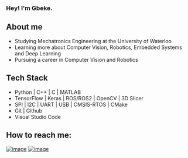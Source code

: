 ### Hey! I'm Gbeke. 

## About me
  - Studying Mechatronics Engineering at the University of Waterloo
  - Learning more about Computer Vision, Robotics, Embedded Systems and Deep Learning 
  - Pursuing a career in Computer Vision and Robotics

## Tech Stack
  - Python | C++ | C | MATLAB
  - TensorFlow | Keras | ROS/ROS2 | OpenCV | 3D Slicer 
  - SPI | I2C | UART | USB | CMSIS-RTOS | CMake
  - Git | Github
  - Visual Studio Code

## How to reach me:
  [![image](https://user-images.githubusercontent.com/66129702/207127801-3ee146f5-e382-4858-86fa-2c1e08a3ef16.png)](https://www.linkedin.com/in/gbekea/)
  [![image](https://user-images.githubusercontent.com/66129702/207130835-9f6219ea-94b2-4d99-8180-29059a682905.png)](mailto:msadesiy@uwaterloo.ca)

<!--
**GbekeAdesiyun/GbekeAdesiyun** is a ✨ _special_ ✨ repository because its `README.md` (this file) appears on your GitHub profile.

Here are some ideas to get you started:

- 🔭 I’m currently working on ...
- 🌱 I’m currently learning ...
- 👯 I’m looking to collaborate on ...
- 🤔 I’m looking for help with ...
- 💬 Ask me about ...
- 📫 How to reach me: ...
- 😄 Pronouns: ...
- ⚡ Fun fact: ...
-->
